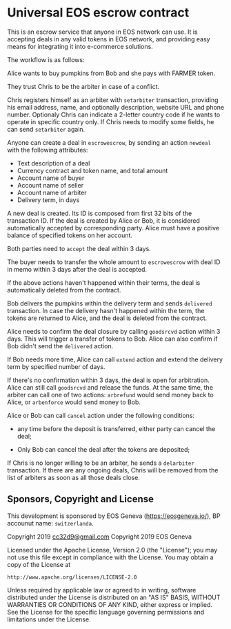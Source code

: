 # Universal EOS escrow contract

This is an escrow service that anyone in EOS network can use. It is
accepting deals in any valid tokens in EOS network, and providing easy
means for integrating it into e-commerce solutions.

The workflow is as follows:

Alice wants to buy pumpkins from Bob and she pays with FARMER token.

They trust Chris to be the arbiter in case of a conflict.

Chris registers himself as an arbiter with `setarbiter` transaction,
providing his email address, name, and optionally description, website
URL and phone number. Optionaly Chris can indicate a 2-letter country
code if he wants to operate in specific country only. If Chris needs to
modify some fields, he can send `setarbiter` again.

Anyone can create a deal in `escrowescrow`, by sending an action
`newdeal` with the following attributes:

* Text description of a deal
* Currency contract and token name, and total amount
* Account name of buyer
* Account name of seller
* Account name of arbiter
* Delivery term, in days

A new deal is created. Its ID is composed from first 32 bits of the
transaction ID. If the deal is created by Alice or Bob, it is considered
automatically accepted by corresponding party. Alice must have a
positive balance of specified tokens on her account.

Both parties need to `accept` the deal within 3 days.

The buyer needs to transfer the whole amount to `escrowescrow` with deal
ID in memo within 3 days after the deal is accepted. 

If the above actions haven't happened within their terms, the deal is
automatically deleted from the contract.

Bob delivers the pumpkins within the delivery term and sends `delivered`
transaction. In case the delivery hasn't happened within the term, the
tokens are returned to Alice, and the deal is deleted from the contract.

Alice needs to confirm the deal closure by calling `goodsrcvd` action
within 3 days. This will trigger a transfer of tokens to Bob. Alice can
also confirm if Bob didn't send the `delivered` action.

If Bob needs more time, Alice can call `extend` action and extend the
delivery term by specified number of days.

If there's no confirmation within 3 days, the deal is open for
arbitration. Alice can still call `goodsrcvd` and release the funds. At
the same time, the arbiter can call one of two actions: `arbrefund`
would send money back to Alice, or `arbenforce` would send money to Bob.

Alice or Bob can call `cancel` action under the following conditions:

* any time before the deposit is transferred, either party can cancel the deal;

* Only Bob can cancel the deal after the tokens are deposited;


If Chris is no longer willing to be an arbiter, he sends a `delarbiter`
transaction. If there are any ongoing deals, Chris will be removed from
the list of arbiters as soon as all those deals close.



## Sponsors, Copyright and License

This development is sponsored by EOS Geneva (https://eosgeneva.io/), BP accounut name: `switzerlanda`.

Copyright 2019 cc32d9@gmail.com
Copyright 2019 EOS Geneva

Licensed under the Apache License, Version 2.0 (the "License");
you may not use this file except in compliance with the License.
You may obtain a copy of the License at

    http://www.apache.org/licenses/LICENSE-2.0

Unless required by applicable law or agreed to in writing, software
distributed under the License is distributed on an "AS IS" BASIS,
WITHOUT WARRANTIES OR CONDITIONS OF ANY KIND, either express or implied.
See the License for the specific language governing permissions and
limitations under the License.
